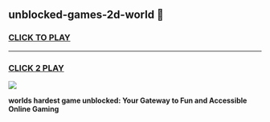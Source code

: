 
## unblocked-games-2d-world 👋
<h3>
<a href="https://premium.freeplayer.one?title=unblocked-games-2d-world&ref=14F">CLICK TO PLAY</a></h3>
<hr>

<h3>
<a href="https://premium.freeplayer.one?title=unblocked-games-2d-world&ref=14F">CLICK 2 PLAY</a>
  
</h3>

<a href="https://premium.freeplayer.one?title=unblocked-games-2d-world&ref=12F/"><img src="https://clearcache.store/games.png"></a>


**worlds hardest game unblocked: Your Gateway to Fun and Accessible Online Gaming**

